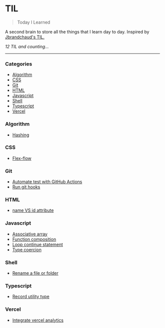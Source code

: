 # TIL

> Today I Learned

A second brain to store all the things that I learn day to day. Inspired by [Jbrandchaud's TIL.](https://github.com/jbranchaud/til)

_12 TIL and counting..._

---

### Categories

- [Algorithm](#algorithm)
- [CSS](#css)
- [Git](#git)
- [HTML](#html)
- [Javascript](#javascript)
- [Shell](#shell)
- [Typescript](#typescript)
- [Vercel](#vercel)

### Algorithm

- [Hashing](algorithm/hashing.md)

### CSS

- [Flex-flow](css/flex-flow.md)

### Git

- [Automate test with GitHub Actions](git/automate-test-with-github-actions.md)
- [Run git hooks](git/run-git-hooks.md)

### HTML

- [name VS id attribute](html/name-vs-id-attribute.md)

### Javascript

- [Associative array](javascript/associative-array.md)
- [Function composition](javascript/function-composition.md)
- [Loop continue statement](javascript/loop-continue-statement.md)
- [Type coercion](javascript/type-coercion.md)

### Shell

- [Rename a file or folder](shell/rename-file-folder.md)

### Typescript

- [Record utility type](typescript/record-utility-type.md)

### Vercel

- [Integrate vercel analytics](vercel/integrate-vercel-analytics.md)

